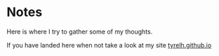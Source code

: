 # Notes

Here is where I try to gather some of my thoughts.

If you have landed here when not take a look at my site [tyrelh.github.io](https://tyrelh.github.io)